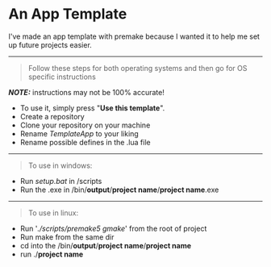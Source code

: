 # An App Template

I've made an app template with premake because I wanted it to help me set up future projects easier.

***
> Follow these steps for both operating systems and then go for OS specific instructions

***NOTE:*** instructions may not be 100% accurate!

* To use it, simply press "**Use this template**".
* Create a repository
* Clone your repository on your machine
* Rename *TemplateApp* to your liking
* Rename possible defines in the .lua file 
***
> To use in windows:

* Run *setup.bat* in /scripts
* Run the .exe in /bin/**output**/**project name**/**project name**.exe
***
> To use in linux: 

* Run '*./scripts/premake5 gmake*' from the root of project
* Run make from the same dir
* cd into the /bin/**output**/**project name**/**project name**
* run ./**project name**
